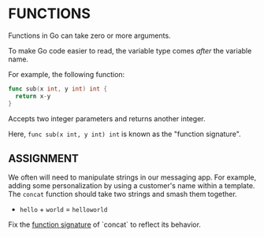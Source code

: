 # FUNCTIONS

Functions in Go can take zero or more arguments.

To make Go code easier to read, the variable type comes _after_ the variable name.

For example, the following function:

```go
func sub(x int, y int) int {
  return x-y
}
```

Accepts two integer parameters and returns another integer.

Here, `func sub(x int, y int) int` is known as the "function signature".

## ASSIGNMENT

We often will need to manipulate strings in our messaging app. For example, adding some personalization by using a customer's name within a template. The `concat` function should take two strings and smash them together.

- `hello` + `world` = `helloworld`

Fix the [function signature](https://www.devx.com/open-source-zone/programming-basics-the-function-signature/#:~:text=A%20function%20signature%20includes%20the%20function%20name%2C%20its%20arguments%2C%20and%20in%20some%20languages%2C%20the%20return%20type.) of `concat` to reflect its behavior.